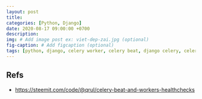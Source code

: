 ```yaml
---
layout: post
title: 
categories: [Python, Django]
date: 2020-08-17 09:00:00 +0700
description: 
img: # Add image post ex: viet-dep-zai.jpg (optional)
fig-caption: # Add figcaption (optional)
tags: [python, django, celery worker, celery beat, django celery, celery]
---
```


## Refs
- <a href="#" target="_blank">https://steemit.com/code/@qrul/celery-beat-and-workers-healthchecks</a>